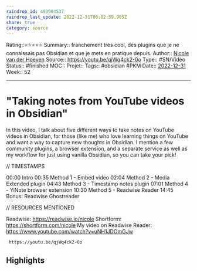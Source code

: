 ```yaml
---
raindrop_id: 493904537
raindrop_last_update: 2022-12-31T06:02:59.905Z
share: true
category: source
---
```


Rating::⭐⭐⭐⭐⭐
Summary:: franchement très cool, des plugins que je ne connaissais pas Obsidian et que je mets en pratique depuis.
Author:: [Nicole van der Hoeven](Nicole%20van%20der%20Hoeven.md)
Source:: https://youtu.be/qjWq4ck2-0o
Type:: #SN/Vidéo 
Status:: #finished 
MOC::
Projet:: 
Tags:: #obsidian #PKM 
Date:: [2022-12-31](2022-12-31.md)
Week:: 52

***
# "Taking notes from YouTube videos in Obsidian"

In this video, I talk about five different ways to take notes on YouTube videos in Obsidian, for those (like me) who love learning things on YouTube and want a way to capture new thoughts in Obsidian. I mention a few community plugins, a browser extension, and a separate service as well as my workflow for just using vanilla Obsidian, so you can take your pick!

// TIMESTAMPS

00:00 Intro
00:35 Method 1 - Embed video
02:04 Method 2 - Media Extended plugin
04:43 Method 3 - Timestamp notes plugin
07:01 Method 4 - YiNote browser extension
10:30 Method 5 - Readwise Reader
14:45 Bonus: Readwise Ghostreader

// RESOURCES MENTIONED

Readwise: https://readwise.io/nicole
Shortform: https://shortform.com/nicole
My video on Readwise Reader: https://www.youtube.com/watch?v=uNH1JDOmGJw

```timestamp-url 
 https://youtu.be/qjWq4ck2-0o
 ```


## Highlights

